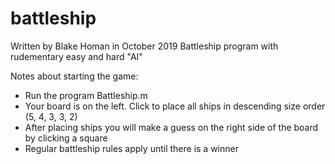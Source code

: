 # battleship
Written by Blake Homan in October 2019
Battleship program with rudementary easy and hard "AI"


Notes about starting the game:
- Run the program Battleship.m
- Your board is on the left. Click to place all ships in descending size order (5, 4, 3, 3, 2)
- After placing ships you will make a guess on the right side of the board by clicking a square
- Regular battleship rules apply until there is a winner
